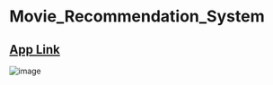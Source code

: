 # Movie_Recommendation_System

## [App Link](https://share.streamlit.io/amitprna/movie_recommendation_system/application.py)


![image](https://user-images.githubusercontent.com/70321164/151151486-36fabe4f-3196-4694-8d6c-65e95dd116d8.png)

